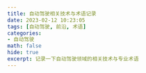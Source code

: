 ```yaml
---
title: 自动驾驶相关技术与术语记录
date: 2023-02-12 10:23:05
tags: [自动驾驶, 前沿, 术语]
categories: 
- 自动驾驶
math: false
hide: true
excerpt: 记录一下自动驾驶领域的相关技术与专业术语
---
```

